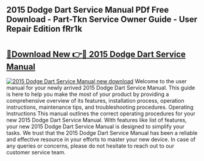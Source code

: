 ## 2015 Dodge Dart Service Manual PDf Free Download - Part-Tkn Service Owner Guide - User Repair Edition fRr1k

# <h2><a href="http://bc40026.oget.top/?id=2015+Dodge+Dart+Service+Manual">🔗Download New 👉🔴 2015 Dodge Dart Service Manual</a></h2>

[![2015 Dodge Dart Service Manual new download](https://i.imgur.com/5g1atiW.png)](http://bc40026.oget.top/?id=2015+Dodge+Dart+Service+Manual)
Welcome to the user manual for your newly arrived 2015 Dodge Dart Service Manual. This guide is here to help you make the most of your product by providing a comprehensive overview of its features, installation process, operation instructions, maintenance tips, and troubleshooting procedures. Operating Instructions This manual outlines the correct operating procedures for your new 2015 Dodge Dart Service Manual. With features like list of features, your new 2015 Dodge Dart Service Manual is designed to simplify your tasks. We trust that the 2015 Dodge Dart Service Manual has been a reliable and effective resource in your efforts to master your new device. In case of any queries or concerns, please do not hesitate to reach out to our customer service team.
